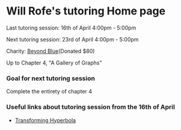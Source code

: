 # Will Rofe's tutoring Home page

Last tutoring session: 16th of April 4:00pm - 5:00pm

Next tutoring session: 23rd of April 4:00pm - 5:00pm

Charity: [Beyond Blue](https://www.beyondblue.org.au/)(Donated $80)

Up to Chapter 4, "A Gallery of Graphs"

### Goal for next tutoring session
Complete the entirety of chapter 4

### Useful links about tutoring session from the 16th of April
- [Transforming Hyperbola](https://www.desmos.com/calculator/8o0yflpjef)
